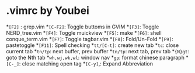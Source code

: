.vimrc by Youbei
================

*`[F2]` : grep.vim
*`[C-F2]`: Toggle buttoms in GVIM
*`[F3]`: Toggle NERD_tree.vim
*`[F4]`: Toggle muickview
*`[F5]`: make
*`[F6]`: shell conque_term.vim
*`[F7]`: Toggle tagbar.vim
*`[F8]`: Fold/Un-Fold
*`[F9]`: pastetoggle
*`[F11]`: Spell checking
*`tt/[C-t]`: create new tab
*`tc`: close current tab
*`tn/tp`: next buffer, prev buffer
*`tn/tp`: next tab, prev tab
*`{N}gt`: goto the Nth tab
*`wh,wj,wk,wl`: window nav
*`gp`: format chinese paragraph
*`[C-_]`: close matching open tag
*`[C-y]`,: Expand Abbreviation



